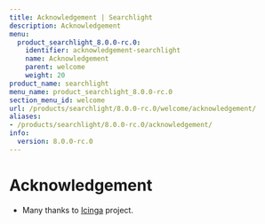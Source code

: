 ```yaml
---
title: Acknowledgement | Searchlight
description: Acknowledgement
menu:
  product_searchlight_8.0.0-rc.0:
    identifier: acknowledgement-searchlight
    name: Acknowledgement
    parent: welcome
    weight: 20
product_name: searchlight
menu_name: product_searchlight_8.0.0-rc.0
section_menu_id: welcome
url: /products/searchlight/8.0.0-rc.0/welcome/acknowledgement/
aliases:
- /products/searchlight/8.0.0-rc.0/acknowledgement/
info:
  version: 8.0.0-rc.0
---
```


# Acknowledgement
 - Many thanks to [Icinga](https://www.icinga.com/) project.
